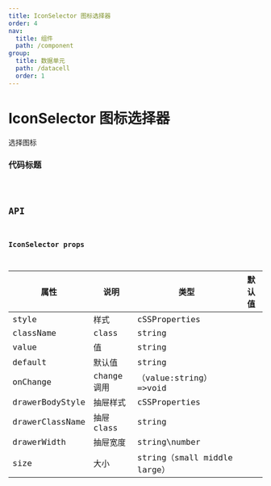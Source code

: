 ```yaml
---
title: IconSelector 图标选择器
order: 4
nav:
  title: 组件
  path: /component
group:
  title: 数据单元
  path: /datacell
  order: 1
---
```


# IconSelector 图标选择器

选择图标

### 代码标题

<code src="./demo/demo1.tsx" />

## API

### IconSelector props

| 属性            | 说明       | 类型                         | 默认值 |
| --------------- | ---------- | ---------------------------- | ------ |
| style           | 样式       | cSSProperties                |        |
| className       | class      | string                       |        |
| value           | 值         | string                       |        |
| default         | 默认值     | string                       |        |
| onChange        | change调用 | （value:string）=>void       |        |
| drawerBodyStyle | 抽屉样式   | cSSProperties                |        |
| drawerClassName | 抽屉class  | string                       |        |
| drawerWidth     | 抽屉宽度   | string\number                |        |
| size            | 大小       | string（small middle large） |        |